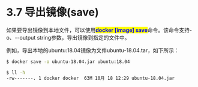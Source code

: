 # 3.7 导出镜像(save)

如果要导出镜像到本地文件，可以使用<mark style="color:blue;">**docker \[image] save**</mark>命令。该命令支持-o、--output string参数，导出镜像到指定的文件中。

例如，导出本地的ubuntu:18.04镜像为文件ubuntu-18.04.tar，如下所示：

```bash
$ docker save -o ubuntu-18.04.jar ubuntu:18.04

$ ll -h
-rw-------. 1 docker docker  63M 10月 18 12:29 ubuntu-18.04.jar
```
